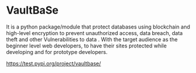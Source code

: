 # VaultBaSe
It is a python package/module that protect databases using blockchain and high-level encryption to prevent unauthorized access, data breach,  data theft and other Vulnerabilities to data . With the target audience as the beginner level web developers, to have their sites protected while developing and for prototype developers.

https://test.pypi.org/project/vaultbase/
